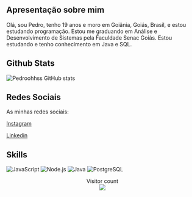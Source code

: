 ## Apresentação sobre mim

Olá, sou Pedro, tenho 19 anos e moro em Goiânia, Goiás, Brasil, e estou estudando programação. 
Estou me graduando em Análise e Desenvolvimento de Sistemas pela Faculdade Senac Goiás.
Estou estudando e tenho conhecimento em Java e SQL.

## Github Stats

![Pedroohhss GitHub stats](https://github-readme-stats.vercel.app/api?username=pedroohhss&show_icons=true&theme=dracula)

## Redes Sociais

As minhas redes sociais:

[Instagram](https://www.instagram.com/pedroohhss/)

[Linkedin](https://www.linkedin.com/in/pedroohhss/)

## Skills

![JavaScript](https://img.shields.io/badge/JavaScript-F7DF1E?style=for-the-badge&logo=javascript&logoColor=black)
![Node.js](https://img.shields.io/badge/Node.js-43853D?style=for-the-badge&logo=node.js&logoColor=white)
![Java](https://img.shields.io/badge/Java-ED8B00?style=for-the-badge&logo=java&logoColor=white)
![PostgreSQL](https://img.shields.io/badge/PostgreSQL-316192?style=for-the-badge&logo=postgresql&logoColor=white)

<p align="center"> 
  Visitor count<br>
  <img src="https://profile-counter.glitch.me/pedroohhss/count.svg" />
</p>
